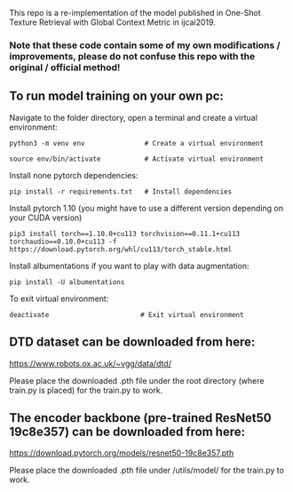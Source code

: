 This repo is a re-implementation of the model published in One-Shot Texture Retrieval with Global Context Metric in ijcai2019.
### Note that these code contain some of my own modifications / improvements, please do not confuse this repo with the original / official method!

## To run model training on your own pc:

Navigate to the folder directory, open a terminal and create a virtual environment:
```
python3 -m venv env               # Create a virtual environment

source env/bin/activate           # Activate virtual environment
```
Install none pytorch dependencies:
```
pip install -r requirements.txt   # Install dependencies
```
Install pytorch 1.10 (you might have to use a different version depending on your CUDA version)
```
pip3 install torch==1.10.0+cu113 torchvision==0.11.1+cu113 torchaudio==0.10.0+cu113 -f https://download.pytorch.org/whl/cu113/torch_stable.html
```
Install albumentations if you want to play with data augmentation:
```
pip install -U albumentations
```
To exit virtual environment:
```
deactivate                       # Exit virtual environment
```

## DTD dataset can be downloaded from here:
https://www.robots.ox.ac.uk/~vgg/data/dtd/

Please place the downloaded .pth file under the root directory (where train.py is placed) for the train.py to work.

## The encoder backbone (pre-trained ResNet50 19c8e357) can be downloaded from here:
https://download.pytorch.org/models/resnet50-19c8e357.pth

Please place the downloaded .pth file under /utils/model/ for the train.py to work.

